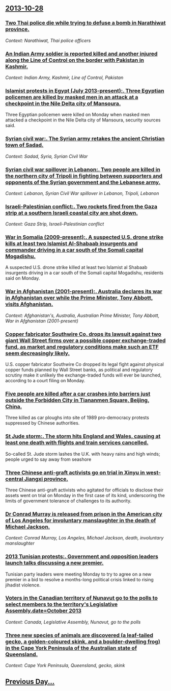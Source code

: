 ## [2013-10-28](/news/2013/10/28/index.md)

### [Two Thai police die while trying to defuse a bomb in Narathiwat province. ](/news/2013/10/28/two-thai-police-die-while-trying-to-defuse-a-bomb-in-narathiwat-province.md)
_Context: Narathiwat, Thai police officers_

### [An Indian Army soldier is reported killed and another injured along the Line of Control on the border with Pakistan in Kashmir. ](/news/2013/10/28/an-indian-army-soldier-is-reported-killed-and-another-injured-along-the-line-of-control-on-the-border-with-pakistan-in-kashmir.md)
_Context: Indian Army, Kashmir, Line of Control, Pakistan_

### [Islamist protests in Egypt (July 2013-present):. Three Egyptian policemen are killed by masked men in an attack at a checkpoint in the Nile Delta city of Mansoura. ](/news/2013/10/28/islamist-protests-in-egypt-july-2013-present-three-egyptian-policemen-are-killed-by-masked-men-in-an-attack-at-a-checkpoint-in-the-nil.md)
Three Egyptian policemen were killed on Monday when masked men attacked a checkpoint in the Nile Delta city of Mansoura, security sources said.

### [Syrian civil war:. The Syrian army retakes the ancient Christian town of Sadad. ](/news/2013/10/28/syrian-civil-war-the-syrian-army-retakes-the-ancient-christian-town-of-sadad.md)
_Context: Sadad, Syria, Syrian Civil War_

### [Syrian civil war spillover in Lebanon:. Two people are killed in the northern city of Tripoli in fighting between supporters and opponents of the Syrian government and the Lebanese army. ](/news/2013/10/28/syrian-civil-war-spillover-in-lebanon-two-people-are-killed-in-the-northern-city-of-tripoli-in-fighting-between-supporters-and-opponents-o.md)
_Context: Lebanon, Syrian Civil War spillover in Lebanon, Tripoli, Lebanon_

### [Israeli-Palestinian conflict:. Two rockets fired from the Gaza strip at a southern Israeli coastal city are shot down. ](/news/2013/10/28/israeli-palestinian-conflict-two-rockets-fired-from-the-gaza-strip-at-a-southern-israeli-coastal-city-are-shot-down.md)
_Context: Gaza Strip, Israeli-Palestinian conflict_

### [War in Somalia (2009-present):. A suspected U.S. drone strike kills at least two Islamist Al-Shabaab insurgents and commander driving in a car south of the Somali capital Mogadishu. ](/news/2013/10/28/war-in-somalia-2009-present-a-suspected-u-s-drone-strike-kills-at-least-two-islamist-al-shabaab-insurgents-and-commander-driving-in-a.md)
A suspected U.S. drone strike killed at least two Islamist al Shabaab insurgents driving in a car south of the Somali capital Mogadishu, residents said on Monday.

### [War in Afghanistan (2001-present):. Australia declares its war in Afghanistan over while the Prime Minister, Tony Abbott, visits Afghanistan. ](/news/2013/10/28/war-in-afghanistan-2001-present-australia-declares-its-war-in-afghanistan-over-while-the-prime-minister-tony-abbott-visits-afghanist.md)
_Context: Afghanistan's, Australia, Australian Prime Minister, Tony Abbott, War in Afghanistan (2001-present)_

### [Copper fabricator Southwire Co. drops its lawsuit against two giant Wall Street firms over a possible copper exchange-traded fund, as market and regulatory conditions make such an ETF seem decreasingly likely. ](/news/2013/10/28/copper-fabricator-southwire-co-drops-its-lawsuit-against-two-giant-wall-street-firms-over-a-possible-copper-exchange-traded-fund-as-market.md)
U.S. copper fabricator Southwire Co dropped its legal fight against physical copper funds planned by Wall Street banks, as political and regulatory scrutiny make it unlikely the exchange-traded funds will ever be launched, according to a court filing on Monday.

### [Five people are killed after a car crashes into barriers just outside the Forbidden City in Tiananmen Square, Beijing, China. ](/news/2013/10/28/five-people-are-killed-after-a-car-crashes-into-barriers-just-outside-the-forbidden-city-in-tiananmen-square-beijing-china.md)
Three killed as car ploughs into site of 1989 pro-democracy protests suppressed by Chinese authorities.

### [St Jude storm:. The storm hits England and Wales, causing at least one death with flights and train services cancelled. ](/news/2013/10/28/st-jude-storm-the-storm-hits-england-and-wales-causing-at-least-one-death-with-flights-and-train-services-cancelled.md)
So-called St. Jude storm lashes the U.K. with heavy rains and high winds; people urged to say away from seashore

### [Three Chinese anti-graft activists go on trial in Xinyu in west-central Jiangxi province. ](/news/2013/10/28/three-chinese-anti-graft-activists-go-on-trial-in-xinyu-in-west-central-jiangxi-province.md)
Three Chinese anti-graft activists who agitated for officials to disclose their assets went on trial on Monday in the first case of its kind, underscoring the limits of government tolerance of challenges to its authority.

### [Dr Conrad Murray is released from prison in the American city of Los Angeles for involuntary manslaughter in the death of Michael Jackson. ](/news/2013/10/28/dr-conrad-murray-is-released-from-prison-in-the-american-city-of-los-angeles-for-involuntary-manslaughter-in-the-death-of-michael-jackson.md)
_Context: Conrad Murray, Los Angeles, Michael Jackson, death, involuntary manslaughter_

### [2013 Tunisian protests:. Government and opposition leaders launch talks discussing a new premier. ](/news/2013/10/28/2013-tunisian-protests-government-and-opposition-leaders-launch-talks-discussing-a-new-premier.md)
Tunisian party leaders were meeting Monday to try to agree on a new premier in a bid to resolve a months-long political crisis linked to rising jihadist violence.

### [Voters in the Canadian territory of Nunavut go to the polls to select members to the territory's Legislative Assembly.date=October 2013](/news/2013/10/28/voters-in-the-canadian-territory-of-nunavut-go-to-the-polls-to-select-members-to-the-territory-s-legislative-assembly-date-october-2013.md)
_Context: Canada, Legislative Assembly, Nunavut, go to the polls_

### [Three new species of animals are discovered (a leaf-tailed gecko, a golden-coloured skink, and a boulder-dwelling frog) in the Cape York Peninsula of the Australian state of Queensland. ](/news/2013/10/28/three-new-species-of-animals-are-discovered-a-leaf-tailed-gecko-a-golden-coloured-skink-and-a-boulder-dwelling-frog-in-the-cape-york-pen.md)
_Context: Cape York Peninsula, Queensland, gecko, skink_

## [Previous Day...](/news/2013/10/27/index.md)

